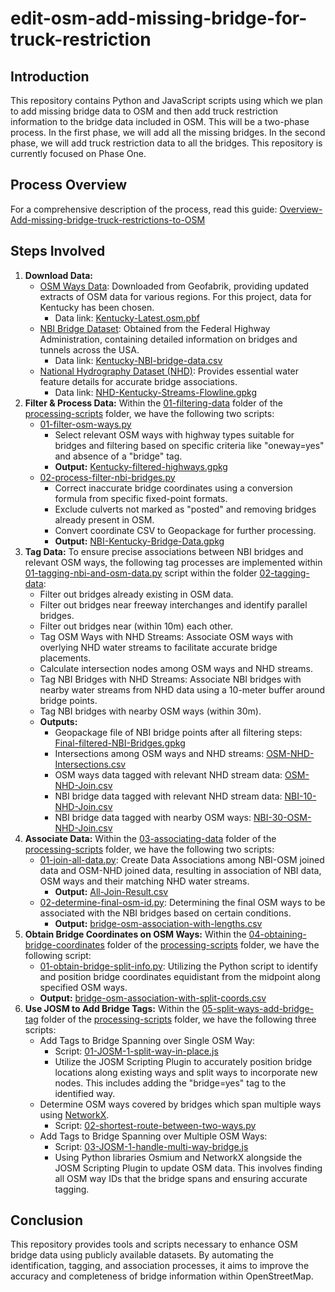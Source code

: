 # edit-osm-add-missing-bridge-for-truck-restriction
## Introduction
This repository contains Python and JavaScript scripts using which we plan to add missing bridge data to OSM and then add truck restriction information to the bridge data included in OSM. This will be a two-phase process. In the first phase, we will add all the missing bridges. In the second phase, we will add truck restriction data to all the bridges. This repository is currently focused on Phase One.
## Process Overview
For a comprehensive description of the process, read this guide: [Overview-Add-missing-bridge-truck-restrictions-to-OSM](https://docs.google.com/document/d/1wzjOeGgahNM9B8nrBH0wPx1IWY3eTRSTkfMtBGokuJY/edit)
## Steps Involved
1. **Download Data:**
   - [OSM Ways Data](https://www.geofabrik.de/): Downloaded from Geofabrik, providing updated extracts of OSM data for various regions. For this project, data for Kentucky has been chosen.
      - Data link: [Kentucky-Latest.osm.pbf](https://drive.google.com/file/d/1ULNsUvE80Rjv-K_WFoNOFQloJ93xMc9a/view?usp=sharing)
   - [NBI Bridge Dataset](https://infobridge.fhwa.dot.gov/Data/Map): Obtained from the Federal Highway Administration, containing detailed information on bridges and tunnels across the USA.
      - Data link: [Kentucky-NBI-bridge-data.csv](https://drive.google.com/file/d/1rcxtMSZUP29gV0rCgLCI4gSlAgFABLBL/view?usp=sharing)
   - [National Hydrography Dataset (NHD)](https://www.usgs.gov/national-hydrography/national-hydrography-dataset): Provides essential water feature details for accurate bridge associations.
      - Data link: [NHD-Kentucky-Streams-Flowline.gpkg](https://drive.google.com/file/d/11N-fopYkg8mZH4blbwSVs7nw_EFAyDMU/view?usp=sharing)
2. **Filter & Process Data:**
Within the [01-filtering-data](processing-scripts/01-filtering-data) folder of the [processing-scripts](processing-scripts) folder, we have the following two scripts:
   - [01-filter-osm-ways.py](processing-scripts/01-filtering-data/01-filter-osm-ways.py)
     - Select relevant OSM ways with highway types suitable for bridges and filtering based on specific criteria like "oneway=yes" and absence of a "bridge" tag.
     - **Output:** [Kentucky-filtered-highways.gpkg](https://drive.google.com/file/d/1xl8b0A4dSC7WrwQLsjw-6U7CW5ISiM4s/view?usp=sharing)
   - [02-process-filter-nbi-bridges.py](processing-scripts/01-filtering-data/02-process-filter-nbi-bridges.py)
      - Correct inaccurate bridge coordinates using a conversion formula from specific fixed-point formats.
      - Exclude culverts not marked as "posted" and removing bridges already present in OSM. 
      - Convert coordinate CSV to Geopackage for further processing.
      - **Output:** [NBI-Kentucky-Bridge-Data.gpkg](https://drive.google.com/file/d/1PVgKzGopu3J6jpOJ4OpFF0nZw-hFAP2Y/view?usp=sharing)
3. **Tag Data:**
To ensure precise associations between NBI bridges and relevant OSM ways, the following tag processes are implemented within [01-tagging-nbi-and-osm-data.py](processing-scripts/02-tagging-data/01-tagging-nbi-and-osm-data.py) script within the folder [02-tagging-data](processing-scripts/02-tagging-data):
   - Filter out bridges already existing in OSM data.
   - Filter out bridges near freeway interchanges and identify parallel bridges.
   - Filter out bridges near (within 10m) each other.
   - Tag OSM Ways with NHD Streams: Associate OSM ways with overlying NHD water streams to facilitate accurate bridge placements.
   - Calculate intersection nodes among OSM ways and NHD streams.
   - Tag NBI Bridges with NHD Streams: Associate NBI bridges with nearby water streams from NHD data using a 10-meter buffer around bridge points.
   - Tag NBI bridges with nearby OSM ways (within 30m).
   - **Outputs:** 
      - Geopackage file of NBI bridge points after all filtering steps: [Final-filtered-NBI-Bridges.gpkg](https://drive.google.com/file/d/1YSlzzTrMnKffU7q8TOKXs_DMTqT8C3cf/view?usp=sharing)
      - Intersections among OSM ways and NHD streams: [OSM-NHD-Intersections.csv](https://drive.google.com/file/d/1fTMTlegmwHwu3hIDBuEL33p3inEe73AS/view?usp=sharing)
      - OSM ways data tagged with relevant NHD stream data: [OSM-NHD-Join.csv](https://drive.google.com/file/d/1QgDLTbJJaKAWPy8Mjz5bLCLVP24Sogfo/view?usp=sharing)
      - NBI bridge data tagged with relevant NHD stream data: [NBI-10-NHD-Join.csv](https://drive.google.com/file/d/1M6WdfdCEpADa1LqrDq0B_5cpeqKKr25W/view?usp=sharing)
      - NBI bridge data tagged with nearby OSM ways: [NBI-30-OSM-NHD-Join.csv](https://drive.google.com/file/d/1gj4sXTrcncB_gJ23oe2ve5DsT9xT8bfS/view?usp=sharing)
4. **Associate Data:**
Within the [03-associating-data](processing-scripts/03-associating-data) folder of the [processing-scripts](processing-scripts) folder, we have the following two scripts:
   - [01-join-all-data.py](processing-scripts/03-associating-data/01-join-all-data.py): Create Data Associations among NBI-OSM joined data and OSM-NHD joined data, resulting in association of NBI data, OSM ways and their matching NHD water streams.
      - **Output:** [All-Join-Result.csv](https://drive.google.com/file/d/1o7CAlqRHQslFzhcsuiYJZ6e2PXRM2E01/view?usp=sharing)
   - [02-determine-final-osm-id.py](processing-scripts/03-associating-data/02-determine-final-osm-id.py): Determining the final OSM ways to be associated with the NBI bridges based on certain conditions.
      - **Output:** [bridge-osm-association-with-lengths.csv](https://drive.google.com/file/d/1na_ATuIdNXVD3qUJL2-plGpQzAmUV396/view?usp=sharing)
4. **Obtain Bridge Coordinates on OSM Ways:**
Within the [04-obtaining-bridge-coordinates](processing-scripts/04-obtaining-bridge-coordinates) folder of the [processing-scripts](processing-scripts) folder, we have the following script:
   - [01-obtain-bridge-split-info.py](processing-scripts/04-obtaining-bridge-coordinates/01-obtain-bridge-split-info.py): Utilizing the Python script to identify and position bridge coordinates equidistant from the midpoint along specified OSM ways.
   - **Output:** [bridge-osm-association-with-split-coords.csv](https://drive.google.com/file/d/1ezFl-A6DqD4j96rHmvv8XqzbWZWAUHpa/view?usp=sharing)
5. **Use JOSM to Add Bridge Tags:**
Within the [05-split-ways-add-bridge-tag](processing-scripts/05-split-ways-add-bridge-tag) folder of the [processing-scripts](processing-scripts) folder, we have the following three scripts:
   - Add Tags to Bridge Spanning over Single OSM Way:
     - Script: [01-JOSM-1-split-way-in-place.js](processing-scripts/05-split-ways-add-bridge-tag/01-JOSM-1-split-way-in-place.js)
     - Utilize the JOSM Scripting Plugin to accurately position bridge locations along existing ways and split ways to incorporate new nodes. This includes adding the "bridge=yes" tag to the identified way.
   - Determine OSM ways covered by bridges which span multiple ways using [NetworkX](https://networkx.org/).
     - Script: [02-shortest-route-between-two-ways.py](processing-scripts/05-split-ways-add-bridge-tag/02-shortest-route-between-two-ways.py)
   - Add Tags to Bridge Spanning over Multiple OSM Ways:
     - Script: [03-JOSM-1-handle-multi-way-bridge.js](processing-scripts/05-split-ways-add-bridge-tag/03-JOSM-1-handle-multi-way-bridge.js)
     - Using Python libraries Osmium and NetworkX alongside the JOSM Scripting Plugin to update OSM data. This involves finding all OSM way IDs that the bridge spans and ensuring accurate tagging.
## Conclusion
This repository provides tools and scripts necessary to enhance OSM bridge data using publicly available datasets. By automating the identification, tagging, and association processes, it aims to improve the accuracy and completeness of bridge information within OpenStreetMap.
